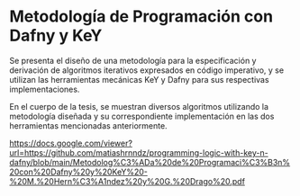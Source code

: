 # Metodología de Programación con Dafny y KeY

Se presenta el diseño de una metodología para la especificación y derivación de algoritmos iterativos expresados en código imperativo, y se utilizan las herramientas mecánicas KeY y Dafny para sus respectivas implementaciones.

En el cuerpo de la tesis, se muestran diversos algoritmos utilizando la metodología diseñada y su correspondiente implementación en las dos herramientas mencionadas anteriormente.

https://docs.google.com/viewer?url=https://github.com/matiashrnndz/programming-logic-with-key-n-dafny/blob/main/Metodolog%C3%ADa%20de%20Programaci%C3%B3n%20con%20Dafny%20y%20KeY%20-%20M.%20Hern%C3%A1ndez%20y%20G.%20Drago%20.pdf
